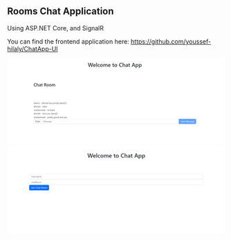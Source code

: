 
## Rooms Chat Application

Using ASP.NET Core, and SignalR

You can find the frontend application here: https://github.com/youssef-hilaly/ChatApp-UI

![screenshot](Screenshot.png)
![screenshot](Screenshot2.png)
